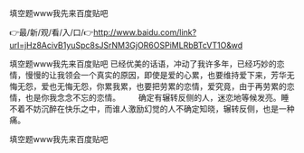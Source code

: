填空题www我先来百度贴吧

👉最/新/观/看/入/口/👉http://www.baidu.com/link?url=jHz8AcivB1yuSpc8sJSrNM3GjOR6OSPiMLRbBTcVT1O&wd

填空题www我先来百度贴吧	已经优美的话语，冲动了我许多年，已经巧妙的恋情，慢慢的让我领会一个真实的原因，即使是爱的心累，也要维持爱下来，芳华无悔无怨，爱也无悔无怨，你累我累，也要把劳累的恋情，爱究竟，由于再劳累的恋情，也是你我念念不忘的恋情。
　　确定有辗转反侧的人，迷恋地等候发亮。睡不着不妨沉醉在快乐之中，而谁人激励幻觉的人不确定知晓，辗转反侧，也是一种痛。


填空题www我先来百度贴吧
